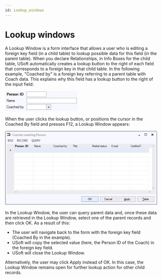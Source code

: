 ```yaml
---
id: Lookup_windows
---
```


# Lookup windows

A Lookup Window is a form interface that allows a user who is editing a foreign key field (in a child table) to lookup possible data for this field (in the parent table).
When you declare Relationships, in Info Boxes for the child table, USoft automatically creates a lookup button to the right of each field that corresponds to a foreign key in that child table. In the following example, "Coached by" is a foreign key referring to a parent table with Coach data. This explains why this field has a lookup button to the right of the input field:

![](./assets/708f18b4-3222-43f6-9ca3-7fdd5a22aa93.png)

When the user clicks the lookup button, or positions the cursor in the Coached By field and presses F12, a Lookup Window appears:

![](./assets/7aa8bac4-bc7a-4001-980f-740c7b60e041.png)

In the Lookup Window, the user can query parent data and, once these data are retrieved in the Lookup Window, select one of the parent records and then click OK. As a result of this:

- The user will navigate back to the form with the foreign key field (Coached By in the example).
- USoft will copy the selected value (here, the Person ID of the Coach) in the foreign key field.
- USoft will close the Lookup Window.

Alternatively, the user may click Apply instead of OK. In this case, the Lookup Window remains open for further lookup action for other child records.